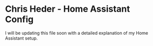 # Chris Heder - Home Assistant Config

I will be updating this file soon with a detailed explanation of my Home Assistant setup.